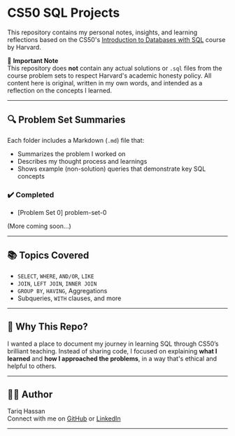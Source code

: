 # CS50 SQL Projects

This repository contains my personal notes, insights, and learning reflections based on the CS50's [Introduction to Databases with SQL](https://cs50.harvard.edu/sql/2024/) course by Harvard.

📌 **Important Note**  
This repository does **not** contain any actual solutions or `.sql` files from the course problem sets to respect Harvard's academic honesty policy. All content here is original, written in my own words, and intended as a reflection on the concepts I learned.

---

## 🔍 Problem Set Summaries

Each folder includes a Markdown (`.md`) file that:
- Summarizes the problem I worked on
- Describes my thought process and learnings
- Shows example (non-solution) queries that demonstrate key SQL concepts

### ✔️ Completed

- [Problem Set 0] problem-set-0

(More coming soon...)

---

## 📚 Topics Covered

- `SELECT`, `WHERE`, `AND/OR`, `LIKE`
- `JOIN`, `LEFT JOIN`, `INNER JOIN`
- `GROUP BY`, `HAVING`, Aggregations
- Subqueries, `WITH` clauses, and more

---

## 📌 Why This Repo?

I wanted a place to document my journey in learning SQL through CS50’s brilliant teaching. Instead of sharing code, I focused on explaining **what I learned** and **how I approached the problems**, in a way that's ethical and helpful to others.

---

## 👨‍💻 Author

Tariq Hassan  
Connect with me on [GitHub](https://github.com/tqhn) or [LinkedIn](https://linkedin.com/in/tariqhassan18)

---

